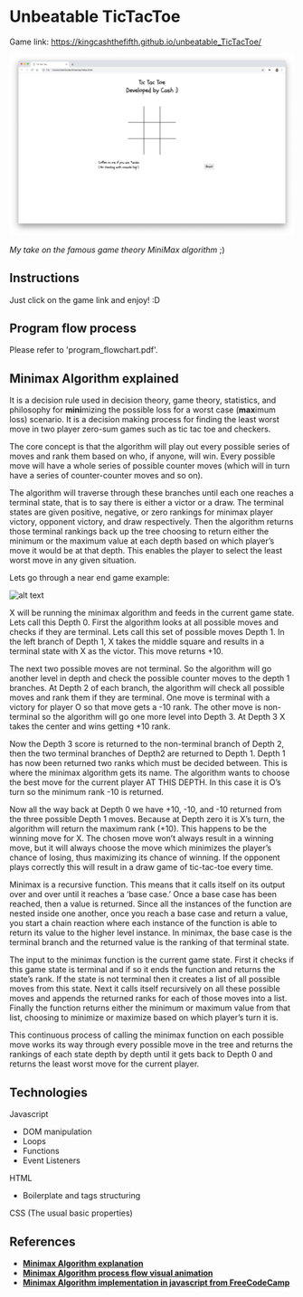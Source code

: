 # Unbeatable TicTacToe

Game link: https://kingcashthefifth.github.io/unbeatable_TicTacToe/

![screenshot](/Screenshot.png)

_My take on the famous game theory MiniMax algorithm_ ;)

## Instructions

Just click on the game link and enjoy! :D

## Program flow process

Please refer to 'program_flowchart.pdf'.

## Minimax Algorithm explained

It is a decision rule used in decision theory, game theory, statistics, and philosophy for **mini**mizing the possible loss for a worst case (**max**imum loss) scenario. It is a decision making process for finding the least worst move in two player zero-sum games such as tic tac toe and checkers.

The core concept is that the algorithm will play out every possible series of moves and rank them based on who, if anyone, will win. Every possible move will have a whole series of possible counter moves (which will in turn have a series of counter-counter moves and so on).

The algorithm will traverse through these branches until each one reaches a terminal state, that is to say there is either a victor or a draw. The terminal states are given positive, negative, or zero rankings for minimax player victory, opponent victory, and draw respectively. Then the algorithm returns those terminal rankings back up the tree choosing to return either the minimum or the maximum value at each depth based on which player’s move it would be at that depth. This enables the player to select the least worst move in any given situation.

Lets go through a near end game example:

![alt text](https://cdn-images-1.medium.com/max/1600/1*7GmlTvk-MG-lBKgXhylW-w.jpeg "Image from Resources shown below")

X will be running the minimax algorithm and feeds in the current game state. Lets call this Depth 0. First the algorithm looks at all possible moves and checks if they are terminal. Lets call this set of possible moves Depth 1. In the left branch of Depth 1, X takes the middle square and results in a terminal state with X as the victor. This move returns +10.

The next two possible moves are not terminal. So the algorithm will go another level in depth and check the possible counter moves to the depth 1 branches. At Depth 2 of each branch, the algorithm will check all possible moves and rank them if they are terminal. One move is terminal with a victory for player O so that move gets a -10 rank. The other move is non-terminal so the algorithm will go one more level into Depth 3. At Depth 3 X takes the center and wins getting +10 rank.

Now the Depth 3 score is returned to the non-terminal branch of Depth 2, then the two terminal branches of Depth2 are returned to Depth 1. Depth 1 has now been returned two ranks which must be decided between. This is where the minimax algorithm gets its name. The algorithm wants to choose the best move for the current player AT THIS DEPTH. In this case it is O’s turn so the minimum rank -10 is returned.

Now all the way back at Depth 0 we have +10, -10, and -10 returned from the three possible Depth 1 moves. Because at Depth zero it is X’s turn, the algorithm will return the maximum rank (+10). This happens to be the winning move for X. The chosen move won’t always result in a winning move, but it will always choose the move which minimizes the player’s chance of losing, thus maximizing its chance of winning. If the opponent plays correctly this will result in a draw game of tic-tac-toe every time.

Minimax is a recursive function. This means that it calls itself on its output over and over until it reaches a ‘base case.’ Once a base case has been reached, then a value is returned. Since all the instances of the function are nested inside one another, once you reach a base case and return a value, you start a chain reaction where each instance of the function is able to return its value to the higher level instance. In minimax, the base case is the terminal branch and the returned value is the ranking of that terminal state.

The input to the minimax function is the current game state. First it checks if this game state is terminal and if so it ends the function and returns the state’s rank. If the state is not terminal then it creates a list of all possible moves from this state. Next it calls itself recursively on all these possible moves and appends the returned ranks for each of those moves into a list. Finally the function returns either the minimum or maximum value from that list, choosing to minimize or maximize based on which player’s turn it is.

This continuous process of calling the minimax function on each possible move works its way through every possible move in the tree and returns the rankings of each state depth by depth until it gets back to Depth 0 and returns the least worst move for the current player.

## Technologies

Javascript

- DOM manipulation
- Loops
- Functions
- Event Listeners

HTML

- Boilerplate and tags structuring

CSS (The usual basic properties)

## References

- **[Minimax Algorithm explanation](https://medium.com/@ssbothwell/lets-learn-algorithms-minimax-91487a1d5fb1)**
- **[Minimax Algorithm process flow visual animation](https://www.youtube.com/watch?v=zDskcx8FStA&t=45s)**
- **[Minimax Algorithm implementation in javascript from FreeCodeCamp](https://medium.freecodecamp.org/how-to-make-your-tic-tac-toe-game-unbeatable-by-using-the-minimax-algorithm-9d690bad4b37)**
